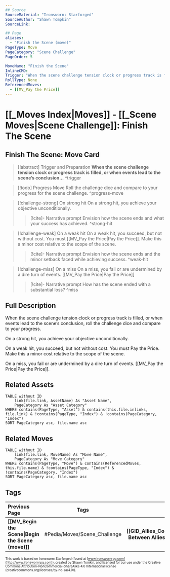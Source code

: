 ```yaml
---
## Source
SourceMaterial: "Ironsworn: Starforged"
SourceAuthor: "Shawn Tompkin"
SourceLink: 

## Page
aliases:
  - "Finish the Scene (move)"
PageType: Move
PageCategory: "Scene Challenge"
PageOrder: 5

MoveName: "Finish the Scene"
InlineCMD:
Trigger: "When the scene challenge tension clock or progress track is filled, or when events lead to the scene’s conclusion"
RollType: None
ReferencedMoves: 
  - [[MV_Pay the Price]]
---
```

# [[_Moves Index|Moves]] - [[_Scene Moves|Scene Challenge]]: Finish The Scene

## Finish The Scene: Move Card
>[!abstract]  Trigger and Preparation
>**When the scene challenge tension clock or progress track is filled, or when events lead to the scene’s conclusion...** ^trigger

> [!todo] Progress Move
> Roll the challenge dice and compare to your progress for the scene challenge. ^progress-move

> [!challenge-strong] On strong hit
> On a strong hit, you achieve your objective unconditionally. 
> > [!cite]- Narrative prompt
> > Envision how the scene ends and what your success has achieved. ^strong-hit

> [!challenge-weak] On a weak hit
> On a weak hit, you succeed, but not without cost. You must [[MV_Pay the Price|Pay the Price]]. Make this a minor cost relative to the scope of the scene.
> > [!cite]- Narrative prompt
> > Envision how the scene ends and the minor setback faced while achieving success. ^weak-hit

> [!challenge-miss] On a miss
> On a miss, you fail or are undermined by a dire turn of events. [[MV_Pay the Price|Pay the Price]]
> > [!cite]- Narrative prompt
> > How has the scene ended with a substantial loss? ^miss

## Full Description
When the scene challenge tension clock or progress track is filled, or when events lead to the scene’s conclusion, roll the challenge dice and compare to your progress. 

On a strong hit, you achieve your objective unconditionally. 

On a weak hit, you succeed, but not without cost. You must Pay the Price. Make this a minor cost relative to the scope of the scene.

On a miss, you fail or are undermined by a dire turn of events. [[MV_Pay the Price|Pay the Price]].

## Related Assets
```dataview
TABLE without ID
	link(file.link, AssetName) As "Asset Name",
	PageCategory As "Asset Category"
WHERE contains(PageType, "Asset") & contains(this.file.inlinks, file.link) & !contains(PageType, "Index") & !contains(PageCategory, "Index")
SORT PageCategory asc, file.name asc
```

## Related Moves
```dataview
TABLE without ID
	link(file.link, MoveName) As "Move Name",
	PageCategory As "Move Category"
WHERE contains(PageType, "Move") & contains(ReferencedMoves, this.file.name) & !contains(PageType, "Index") & !contains(PageCategory, "Index")
SORT PageCategory asc, file.name asc
```

## Tags
| Previous Page | Tags | Next Section |
|:--- |:---:| ---:|
| **[[MV_Begin the Scene\|Begin the Scene (move)]]** | #Pedia/Moves/Scene_Challenge | **[[GID_Allies_Conflict\|Conflict Between Allies (gameplay)]]** |

<font size=-2>This work is based on Ironsworn: Starforged (found at [www.ironswornrpg.com](http://www.ironswornrpg.com)), created by Shawn Tomkin, and licensed for our use under the Creative Commons Attribution-NonCommercial-ShareAlike 4.0 International license  (creativecommons.org/licenses/by-nc-sa/4.0/).</font>

